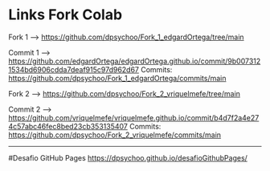 # Links Fork Colab


Fork 1 --> https://github.com/dpsychoo/Fork_1_edgardOrtega/tree/main

Commit 1 --> https://github.com/edgardOrtega/edgardOrtega.github.io/commit/9b0073121534bd6906cdda7deaf915c97d962d67
Commits: https://github.com/dpsychoo/Fork_1_edgardOrtega/commits/main



Fork 2 --> https://github.com/dpsychoo/Fork_2_vriquelmefe/tree/main

Commit 2 --> https://github.com/vriquelmefe/vriquelmefe.github.io/commit/b4d7f2a4e274c57abc46fec8bed23cb353135407
Commits: https://github.com/dpsychoo/Fork_2_vriquelmefe/commits/main


---------------------------------------------------------------------------------------------------------------------

#Desafio GitHub Pages
https://dpsychoo.github.io/desafioGithubPages/
